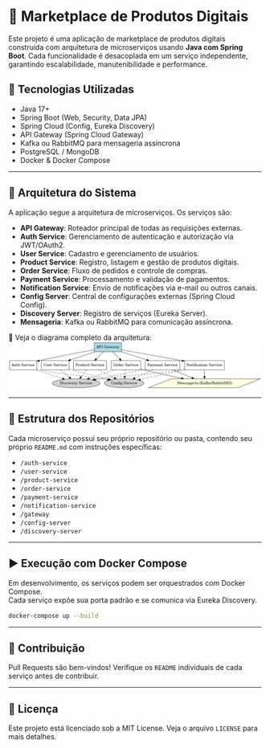 # 🛒 Marketplace de Produtos Digitais

Este projeto é uma aplicação de marketplace de produtos digitais construída com arquitetura de microserviços usando **Java com Spring Boot**. Cada funcionalidade é desacoplada em um serviço independente, garantindo escalabilidade, manutenibilidade e performance.

## 🔧 Tecnologias Utilizadas

- Java 17+
- Spring Boot (Web, Security, Data JPA)
- Spring Cloud (Config, Eureka Discovery)
- API Gateway (Spring Cloud Gateway)
- Kafka ou RabbitMQ para mensageria assíncrona
- PostgreSQL / MongoDB
- Docker & Docker Compose

---

## 🧱 Arquitetura do Sistema

A aplicação segue a arquitetura de microserviços. Os serviços são:

- **API Gateway**: Roteador principal de todas as requisições externas.
- **Auth Service**: Gerenciamento de autenticação e autorização via JWT/OAuth2.
- **User Service**: Cadastro e gerenciamento de usuários.
- **Product Service**: Registro, listagem e gestão de produtos digitais.
- **Order Service**: Fluxo de pedidos e controle de compras.
- **Payment Service**: Processamento e validação de pagamentos.
- **Notification Service**: Envio de notificações via e-mail ou outros canais.
- **Config Server**: Central de configurações externas (Spring Cloud Config).
- **Discovery Server**: Registro de serviços (Eureka Server).
- **Mensageria**: Kafka ou RabbitMQ para comunicação assíncrona.

📌 Veja o diagrama completo da arquitetura:  
![Diagrama da Arquitetura](arquitetura_marketplace.png)


---

## 📁 Estrutura dos Repositórios

Cada microserviço possui seu próprio repositório ou pasta, contendo seu próprio `README.md` com instruções específicas:

- `/auth-service`
- `/user-service`
- `/product-service`
- `/order-service`
- `/payment-service`
- `/notification-service`
- `/gateway`
- `/config-server`
- `/discovery-server`

---


## ▶️ Execução com Docker Compose

Em desenvolvimento, os serviços podem ser orquestrados com Docker Compose.  
Cada serviço expõe sua porta padrão e se comunica via Eureka Discovery.

```bash
docker-compose up --build
```

---

## 🤝 Contribuição

Pull Requests são bem-vindos! Verifique os `README` individuais de cada serviço antes de contribuir.

---

## 📄 Licença

Este projeto está licenciado sob a MIT License. Veja o arquivo `LICENSE` para mais detalhes.
